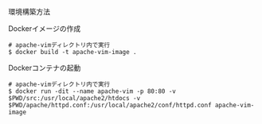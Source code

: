 環境構築方法

Dockerイメージの作成
```
# apache-vimディレクトリ内で実行
$ docker build -t apache-vim-image .
```

Dockerコンテナの起動
```
# apache-vimディレクトリ内で実行
$ docker run -dit --name apache-vim -p 80:80 -v $PWD/src:/usr/local/apache2/htdocs -v $PWD/apache/httpd.conf:/usr/local/apache2/conf/httpd.conf apache-vim-image
```
